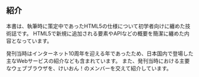 ## 紹介

本書は、執筆時に策定中であったHTML5の仕様について初学者向けに纏めた技術誌です。
HTML5で新規に追加される要素やAPIなどの概要を簡潔に纏めた内容となっています。

発刊当時はインターネット10周年を迎える年であったため、日本国内で登場した主なWebサービスの紹介なども含まれています。
また、発刊当時における主要なウェブブラウザを、けいおん！のメンバーを交えて紹介しています。
